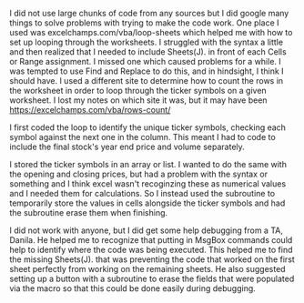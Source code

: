 I did not use large chunks of code from any sources but I did google many things to solve problems with trying to make the code work.
One place I used was    excelchamps.com/vba/loop-sheets   which helped me with how to set up looping through the worksheets.  I struggled with the syntax a little and then realized that I needed to include Sheets(J). in front of each Cells or Range assignment.  I missed one which caused problems for a while.  I was tempted to use Find and Replace to do this, and in hindsight, I think I should have.
I used a different site to determine how to count the rows in the worksheet in order to loop through the ticker symbols on a given worksheet.  I lost my notes on which site it was, but it may have been    https://excelchamps.com/vba/rows-count/

I first coded the loop to identify the unique ticker symbols, checking each symbol against the next one in the column.  This meant I had to code to include the final stock's year end price and volume separately.  

I stored the ticker symbols in an array or list.  I wanted to do the same with the opening and closing prices, but had a problem with the syntax or something and I think excel wasn't recoginzing these as numerical values and I needed them for calculations.  So I instead used the subroutine to temporarily store the values in cells alongside the ticker symbols and had the subroutine erase them when finishing.  

I did not work with anyone, but I did get some help debugging from a TA, Danila.  He helped me to recognize that putting in MsgBox commands could help to identify where the code was being executed.  This helped me to find the missing      Sheets(J).    that was preventing the code that worked on the first sheet perfectly from working on the remaining sheets.
He also suggested setting up a button with a subroutine to erase the fields that were populated via the macro so that this could be done easily during debugging.
